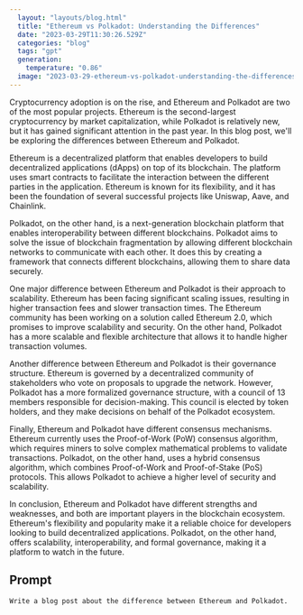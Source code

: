 ```yaml
---
  layout: "layouts/blog.html"
  title: "Ethereum vs Polkadot: Understanding the Differences"
  date: "2023-03-29T11:30:26.529Z"
  categories: "blog"
  tags: "gpt"
  generation: 
    temperature: "0.86"
  image: "2023-03-29-ethereum-vs-polkadot-understanding-the-differences.webp"
---
```

Cryptocurrency adoption is on the rise, and Ethereum and Polkadot are two of the most popular projects. Ethereum is the second-largest cryptocurrency by market capitalization, while Polkadot is relatively new, but it has gained significant attention in the past year. In this blog post, we'll be exploring the differences between Ethereum and Polkadot.

Ethereum is a decentralized platform that enables developers to build decentralized applications (dApps) on top of its blockchain. The platform uses smart contracts to facilitate the interaction between the different parties in the application. Ethereum is known for its flexibility, and it has been the foundation of several successful projects like Uniswap, Aave, and Chainlink.

Polkadot, on the other hand, is a next-generation blockchain platform that enables interoperability between different blockchains. Polkadot aims to solve the issue of blockchain fragmentation by allowing different blockchain networks to communicate with each other. It does this by creating a framework that connects different blockchains, allowing them to share data securely.

One major difference between Ethereum and Polkadot is their approach to scalability. Ethereum has been facing significant scaling issues, resulting in higher transaction fees and slower transaction times. The Ethereum community has been working on a solution called Ethereum 2.0, which promises to improve scalability and security. On the other hand, Polkadot has a more scalable and flexible architecture that allows it to handle higher transaction volumes.

Another difference between Ethereum and Polkadot is their governance structure. Ethereum is governed by a decentralized community of stakeholders who vote on proposals to upgrade the network. However, Polkadot has a more formalized governance structure, with a council of 13 members responsible for decision-making. This council is elected by token holders, and they make decisions on behalf of the Polkadot ecosystem.

Finally, Ethereum and Polkadot have different consensus mechanisms. Ethereum currently uses the Proof-of-Work (PoW) consensus algorithm, which requires miners to solve complex mathematical problems to validate transactions. Polkadot, on the other hand, uses a hybrid consensus algorithm, which combines Proof-of-Work and Proof-of-Stake (PoS) protocols. This allows Polkadot to achieve a higher level of security and scalability.

In conclusion, Ethereum and Polkadot have different strengths and weaknesses, and both are important players in the blockchain ecosystem. Ethereum's flexibility and popularity make it a reliable choice for developers looking to build decentralized applications. Polkadot, on the other hand, offers scalability, interoperability, and formal governance, making it a platform to watch in the future.


## Prompt
```markdown
Write a blog post about the difference between Ethereum and Polkadot.
```
